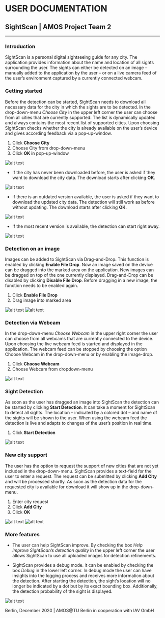 # USER DOCUMENTATION               
                                        
## SightScan | AMOS Project Team 2      

___________________________
### Introduction

SightScan is a personal digital sightseeing guide for any city. The application provides information about the name and location of all sights surrounding the user. The sights can either be detected on an image – manually added to the application by the user – or on a live camera feed of the user’s environment captured by a currently connected webcam.


### Getting started

Before the detection can be started, SightScan needs to download all necessary data for the city in which the sights are to be detected. In the drop-down-menu *Choose City* in the upper left corner the user can choose from all cities that are currently supported. The list is dynamically updated and always contains the most recent list of supported cities. Upon choosing SightScan checks whether the city is already available on the user’s device and gives according feedback via a pop-up-window.

1. Click  **Choose City**
2. Choose City from drop-down-menu
3. Click  **OK** in pop-up-window

![alt text](https://i.ibb.co/ftfk4cb/user-doc1.png) 

* If the city has never been downloaded before, the user is asked if they want to download the city data. The download starts after clicking **OK**.

![alt text](https://i.ibb.co/wp3BMdL/user-doc2.png)

* If there is an outdated version available, the user is asked if they want to download the updated city data. The detection will still work as before without updating. The download starts after clicking **OK**.

![alt text](https://i.ibb.co/Dg9FsdM/user-doc3.png)

* If the most recent version is available, the detection can start right away.

![alt text](https://i.ibb.co/HnbThnR/user-doc4.png)


### Detection on an image

Images can be added to SightScan via Drag-and-Drop. This function is enabled by clicking **Enable File Drop**. Now an image saved on the device can be dragged into the marked area on the application. New images can be dragged on top of the one currently displayed. Drag-and-Drop can be disabled by clicking **Disable File Drop**. Before dragging in a new image, the function needs to be enabled again.

1. Click **Enable File Drop**
2. Drag image into marked area

![alt text](https://i.ibb.co/1MGLzgM/user-doc5.png)
![alt text](https://i.ibb.co/RzWb3rw/user-doc6.png)


### Detection via Webcam

In the drop-down-menu *Choose Webcam* in the upper right corner the user can choose from all webcams that are currently connected to the device. Upon choosing the live webcam feed is started and displayed in the application. The webcam feed can be stopped by choosing the option Choose Webcam in the drop-down-menu or by enabling the image-drop.  

1. Click **Choose Webcam**
2. Choose Webcam from dropdown-menu

![alt text](https://i.ibb.co/z4Bz8Hq/user-doc7.png)


### Sight Detection

As soon as the user has dragged an image into SightScan the detection can be started by clicking **Start Detection**. It can take a moment for SightScan to detect all sights. The location – indicated by a colored dot – and name of the sights will be shown to the user. When using the webcam feed the detection is live and adapts to changes of the user’s position in real time.

1. Click **Start Detection**

![alt text](https://i.ibb.co/FhCtrBH/user-doc8.png)


### New city support

The user has the option to request the support of new cities that are not yet included in the drop-down-menu. SightScan provides a text-field for the user to enter a request. The request can be submitted by clicking **Add City** and will be processed shortly. As soon as the detection data for the requested city is available for download it will show up in the drop-down-menu. 

1. Enter city request
2. Click **Add City**
3. Click **OK**

![alt text](https://i.ibb.co/d4Zydp5/user-doc9.png)
![alt text](https://i.ibb.co/XLR24T8/user-doc10.png)

### More features

* The user can help SightScan improve. By checking the box *Help improve SightScan’s detection quality* in the upper left corner the user allows SightScan to use all uploaded images for detection refinements. 

* SightScan provides a debug mode. It can be enabled by checking the box *Debug* in the lower left corner. In debug mode the user can have insights into the logging process and receives more information about the detection. After starting the detection, the sight’s location will no longer be indicated by a dot but by its exact bounding box. Additionally, the detection probability of the sight is displayed. 

![alt text](https://i.ibb.co/Cv5xP2B/user-doc11.png)


Berlin, December 2020 | AMOS@TU Berlin in cooperation with IAV GmbH 

